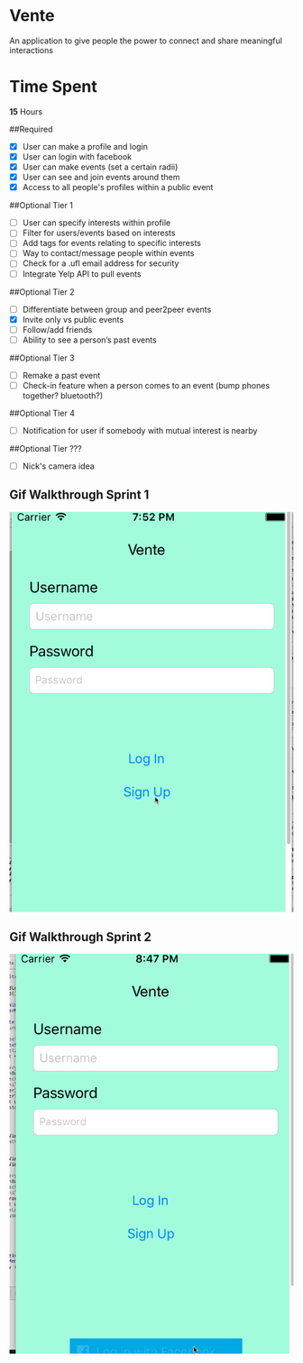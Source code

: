 # Vente
An application to give people the power to connect and share meaningful interactions

# Time Spent
**15** Hours

##Required
- [X] User can make a profile and login
- [X] User can login with facebook
- [X] User can make events (set a certain radii)
- [X] User can see and join events around them
- [X] Access to all people's profiles within a public event

##Optional Tier 1
- [ ] User can specify interests within profile
- [ ] Filter for users/events based on interests
- [ ] Add tags for events relating to specific interests
- [ ] Way to contact/message people within events
- [ ] Check for a .ufl email address for security
- [ ] Integrate Yelp API to pull events

##Optional Tier 2
- [ ] Differentiate between group and peer2peer events
- [X] Invite only vs public events
- [ ] Follow/add friends
- [ ] Ability to see a person’s past events

##Optional Tier 3
- [ ] Remake a past event
- [ ] Check-in feature when a person comes to an event (bump phones together? bluetooth?)

##Optional Tier 4
- [ ] Notification for user if somebody with mutual interest is nearby

##Optional Tier ???
- [ ] Nick's camera idea 

## Gif Walkthrough Sprint 1

<img src='Vente1.gif' title='Video Walkthrough' width='' alt='Video Walkthrough' />

## Gif Walkthrough Sprint 2

<img src='Vente2.gif' title='Video Walkthrough' width='' alt='Video Walkthrough' />
